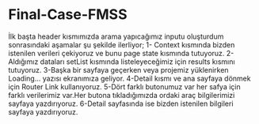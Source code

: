 # Final-Case-FMSS

İlk başta header kısmımızda arama yapıcağımız inputu oluşturdum sonrasındaki aşamalar şu şekilde ilerliyor;
1- Context kısmında bizden istenilen verileri çekiyoruz ve bunu page state kısmında tutuyoruz.
2-Aldığımız dataları setList kısmında listeleyeceğimiz için results kısmını tutuyoruz.
3-Başka bir sayfaya geçerken veya projemiz yüklenirken Loading... yazısı ekranımıza geliyor.
4-Detail kısmı ve ana sayfaya dönmek için Router Link kullanıyoruz.
5-Dört farklı butonumuz var her safya için farklı verilerimiz var.Her butona tıkladığımızda ordaki araç bilgilerimizi sayfaya yazdırıyoruz.
6-Detail sayfasında ise bizden istenilen bilgileri sayfaya yazdırıyoruz.
